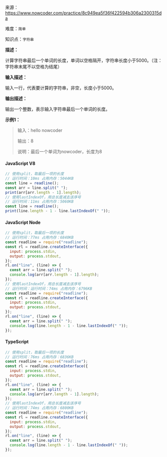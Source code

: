 来源：<https://www.nowcoder.com/practice/8c949ea5f36f422594b306a2300315da>

难度：`简单`

知识点：`字符串`

**描述：**

计算字符串最后一个单词的长度，单词以空格隔开，字符串长度小于5000。（注：字符串末尾不以空格为结尾）

**输入描述：**

输入一行，代表要计算的字符串，非空，长度小于5000。

**输出描述：**

输出一个整数，表示输入字符串最后一个单词的长度。

**示例1：**

> 输入：hello nowcoder
>
> 输出：8
>
> 说明：最后一个单词为nowcoder，长度为8

<!-- tabs:start -->

#### **JavaScript V8**

```javascript
// 使用split，取最后一项的长度
// 运行时间：10ms 占用内存：5044KB
const line = readline();
const arr = line.split(" ");
print(arr[arr.length - 1].length);
// 使用lastIndexOf，用总长度减去该序号
// 运行时间：11ms 占用内存：5060KB
const line = readline();
print(line.length - 1 - line.lastIndexOf(" "));
```

#### **JavaScript Node**

```javascript
// 使用split，取最后一项的长度
// 运行时间：77ms 占用内存：6840KB
const readline = require("readline");
const rl = readline.createInterface({
  input: process.stdin,
  output: process.stdout,
});
rl.on("line", (line) => {
  const arr = line.split(" ");
  console.log(arr[arr.length - 1].length);
});
// 使用lastIndexOf，用总长度减去该序号
// 运行时间：运行时间：74ms 占用内存：6796KB
const readline = require("readline");
const rl = readline.createInterface({
  input: process.stdin,
  output: process.stdout,
});
rl.on("line", (line) => {
  const arr = line.split(" ");
  console.log(line.length - 1 - line.lastIndexOf(" "));
});
```

#### **TypeScript**

```javascript
// 使用split，取最后一项的长度
// 运行时间：76ms 占用内存：6836KB
const readline = require("readline");
const rl = readline.createInterface({
  input: process.stdin,
  output: process.stdout,
});
rl.on("line", (line) => {
  const arr = line.split(" ");
  console.log(arr[arr.length - 1].length);
});
// 使用lastIndexOf，用总长度减去该序号
// 运行时间：74ms 占用内存：6800KB
const readline = require("readline");
const rl = readline.createInterface({
  input: process.stdin,
  output: process.stdout,
});
rl.on("line", (line) => {
  const arr = line.split(" ");
  console.log(line.length - 1 - line.lastIndexOf(" "));
});
```

<!-- tabs:end -->

